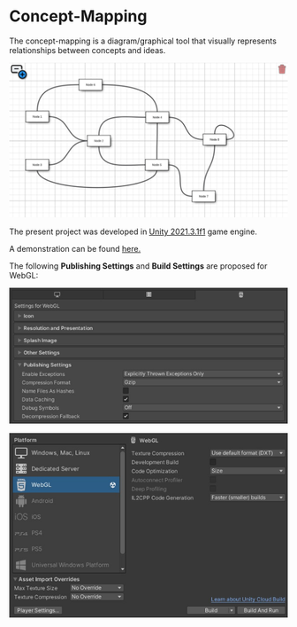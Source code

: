 # Concept-Mapping
The concept-mapping is a diagram/graphical tool that visually represents relationships between concepts and ideas. 

![alt text](https://github.com/paulgai/Concept-Mapping/blob/main/_img/cp.jpg "concept map example")

The present project was developed in [Unity 2021.3.1f1](https://unity.com/) game engine. 

A demonstration can be found [here.](https://paulgai.github.io/Concept-Mapping/)

The following **Publishing Settings** and **Build Settings** are proposed for WebGL:

![alt text](https://github.com/paulgai/Concept-Mapping/blob/main/_img/ps.jpg "Publishing Settings")

![alt text](https://github.com/paulgai/Concept-Mapping/blob/main/_img/webgls.jpg "WebGL Build Settings")
